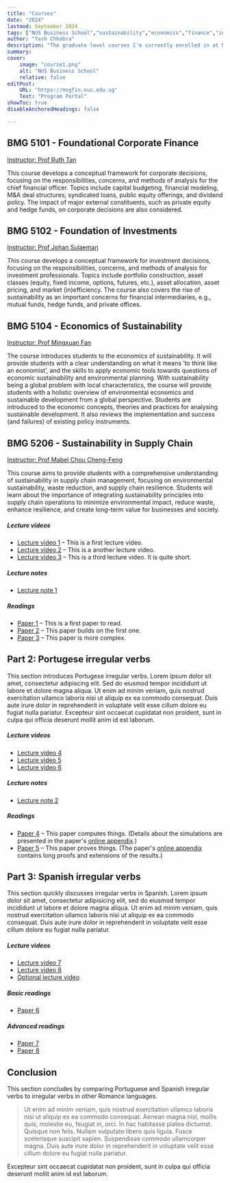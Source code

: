 ```yaml
---
title: "Courses"
date: "2024"
lastmod: September 2024
tags: ["NUS Business School","sustainability","economics","finance","investments","foundation"]
author: "Yash Chhabra"
description: "The graduate level courses I'm currently enrolled in at NUS Business School." 
summary:  
cover:
    image: "course1.png"
    alt: "NUS Business School"
    relative: false
editPost:
    URL: "https://msgfin.nus.edu.sg"
    Text: "Program Portal"
showToc: true
disableAnchoredHeadings: false

---
```


## BMG 5101 - Foundational Corporate Finance

[Instructor: Prof Ruth Tan](https://discovery.nus.edu.sg/183-seow-kuan-tan)

This course develops a conceptual framework for corporate decisions, focusing on the responsibilities, concerns, and methods of analysis for the chief financial officer. Topics include capital budgeting, financial modeling, M&A deal structures, syndicated loans, public equity offerings, and dividend policy. The impact of major external constituents, such as private equity and hedge funds, on corporate decisions are also considered.

## BMG 5102 - Foundation of Investments

[Instructor: Prof Johan Sulaeman](https://discovery.nus.edu.sg/5231-johan-sulaeman)

This course develops a conceptual framework for investment decisions, focusing on the responsibilities, concerns, and methods of analysis for investment professionals. Topics include portfolio construction, asset classes (equity, fixed income, options, futures, etc.), asset allocation, asset pricing, and market (in)efficiency. The course also covers the rise of sustainability as an important concerns for financial intermediaries, e.g., mutual funds, hedge funds, and private offices.

## BMG 5104 - Economics of Sustainability

[Instructor: Prof Mingxuan Fan](https://discovery.nus.edu.sg/15958-mingxuan-fan)

The course introduces students to the economics of sustainability. It will provide students with a clear understanding on what it means ‘to think like an economist’, and the skills to apply economic tools towards questions of economic sustainability and environmental planning. With sustainability being a global problem with local characteristics, the course will provide students with a holistic overview of environmental economics and sustainable development from a global perspective. Students are introduced to the economic concepts, theories and practices for analysing sustainable development. It also reviews the implementation and success (and failures) of existing policy instruments.

## BMG 5206 - Sustainability in Supply Chain

[Instructor: Prof Mabel Chou Cheng-Feng](https://discovery.nus.edu.sg/906-chengfeng-chou)

This course aims to provide students with a comprehensive understanding of sustainability in supply chain management, focusing on environmental sustainability, waste reduction, and supply chain resilience. Students will learn about the importance of integrating sustainability principles into supply chain operations to minimize environmental impact, reduce waste, enhance resilience, and create long-term value for businesses and society.

##### Lecture videos

+ [Lecture video 1](https://youtu.be/3MZeJED2yns) – This is a first lecture video.
+ [Lecture video 2](https://youtu.be/8ihJsf-AXdA) – This is a another lecture video.
+ [Lecture video 3](https://youtu.be/79MSNfp1rw0) – This is a third lecture video. It is quite short.

##### Lecture notes

+ [Lecture note 1](lecture1.pdf)

##### Readings

+ [Paper 1](https://pascalmichaillat.org/1.pdf) – This is a first paper to read.
+ [Paper 2](https://pascalmichaillat.org/2.pdf) – This paper builds on the first one.
+ [Paper 3](https://pascalmichaillat.org/4.pdf) – This paper is more complex.

## Part 2: Portugese irregular verbs

This section introduces Portugese irregular verbs. Lorem ipsum dolor sit amet, consectetur adipiscing elit. Sed do eiusmod tempor incididunt ut labore et dolore magna aliqua. Ut enim ad minim veniam, quis nostrud exercitation ullamco laboris nisi ut aliquip ex ea commodo consequat. Duis aute irure dolor in reprehenderit in voluptate velit esse cillum dolore eu fugiat nulla pariatur. Excepteur sint occaecat cupidatat non proident, sunt in culpa qui officia deserunt mollit anim id est laborum.

##### Lecture videos

+ [Lecture video 4](https://youtu.be/IZI0_WwIyb8)
+ [Lecture video 5](https://youtu.be/Qz7CCB1-gu8)
+ [Lecture video 6](https://youtu.be/79MSNfp1rw0)

##### Lecture notes

+ [Lecture note 2](lecture2.pdf)

##### Readings

+ [Paper 4](https://pascalmichaillat.org/5.pdf) – This paper computes things. (Details about the simulations are presented in the paper's [online appendix](https://pascalmichaillat.org/5a.pdf).)
+ [Paper 5](https://pascalmichaillat.org/3.pdf) – This paper proves things. (The paper's [online appendix](https://pascalmichaillat.org/3a.pdf) contains long proofs and extensions of the results.)


## Part 3: Spanish irregular verbs

This section quickly discusses irregular verbs in Spanish. Lorem ipsum dolor sit amet, consectetur adipisicing elit, sed do eiusmod tempor incididunt ut labore et dolore magna aliqua. Ut enim ad minim veniam, quis nostrud exercitation ullamco laboris nisi ut aliquip ex ea commodo consequat. Duis aute irure dolor in reprehenderit in voluptate velit esse cillum dolore eu fugiat nulla pariatur. 

##### Lecture videos

+ [Lecture video 7](https://youtu.be/pIS8-mXG1oY)
+ [Lecture video 8](https://youtu.be/FUaeNM8_fxs)
+ [Optional lecture video](https://youtu.be/xjHVrx7jfdY)

##### Basic readings

+ [Paper 6](https://pascalmichaillat.org/10.pdf)

##### Advanced readings

+ [Paper 7](https://pascalmichaillat.org/11.pdf)
+ [Paper 8](https://pascalmichaillat.org/12.pdf)

## Conclusion

This section concludes by comparing Portuguese and Spanish irregular verbs to irregular verbs in other Romance languages. 

> Ut enim ad minim veniam, quis nostrud exercitation ullamco laboris nisi ut aliquip ex ea commodo consequat. Aenean magna nisl, mollis quis, molestie eu, feugiat in, orci. In hac habitasse platea dictumst. Quisque non felis. Nullam vulputate libero quis ligula. Fusce scelerisque suscipit sapien. Suspendisse commodo ullamcorper magna. 
> Duis aute irure dolor in reprehenderit in voluptate velit esse cillum dolore eu fugiat nulla pariatur. 

Excepteur sint occaecat cupidatat non proident, sunt in culpa qui officia deserunt mollit anim id est laborum.
